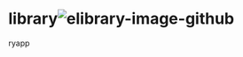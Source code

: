 # library![elibrary-image-github](https://github.com/user-attachments/assets/7d2a7644-98e3-47bd-8151-0fe72b6d7c49)
ryapp


